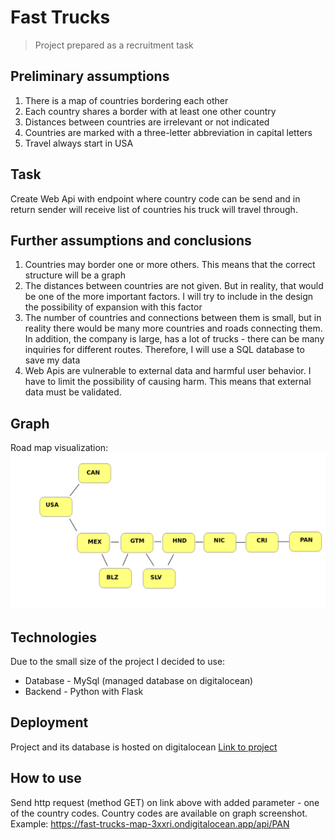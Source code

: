 # Fast Trucks
> Project prepared as a recruitment task

## Preliminary assumptions
1. There is a map of countries bordering each other
2. Each country shares a border with at least one other country
3. Distances between countries are irrelevant or not indicated
4. Countries are marked with a three-letter abbreviation in capital letters
5. Travel always start in USA

## Task
Create Web Api with endpoint where country code can be send and in return sender will receive list of countries his truck will travel through.

## Further assumptions and conclusions
1. Countries may border one or more others. This means that the correct structure will be a graph
2. The distances between countries are not given. But in reality, that would be one of the more important factors. I will try to include in the design the possibility of expansion with this factor
3. The number of countries and connections between them is small, but in reality there would be many more countries and roads connecting them. In addition, the company is large, has a lot of trucks - there can be many inquiries for different routes. Therefore, I will use a SQL database to save my data
4. Web Apis are vulnerable to external data and harmful user behavior. I have to limit the possibility of causing harm. This means that external data must be validated.

## Graph
Road map visualization:
![Graph](./graph.png)

## Technologies
Due to the small size of the project I decided to use:
* Database - MySql (managed database on digitalocean)
* Backend - Python with Flask

## Deployment
Project and its database is hosted on digitalocean
[Link to project](https://fast-trucks-map-3xxri.ondigitalocean.app/api)

## How to use
Send http request (method GET) on link above with added parameter - one of the country codes. Country codes are available on graph screenshot. Example:
https://fast-trucks-map-3xxri.ondigitalocean.app/api/PAN
